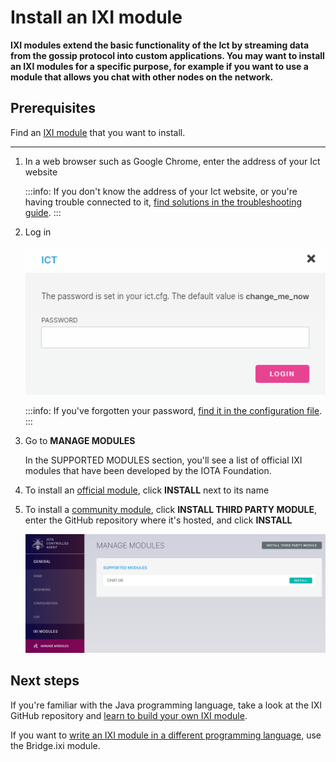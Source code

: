 # Install an IXI module

**IXI modules extend the basic functionality of the Ict by streaming data from the gossip protocol into custom applications. You may want to install an IXI modules for a specific purpose, for example if you want to use a module that allows you chat with other nodes on the network.**

## Prerequisites

Find an [IXI module](../references/ixi-modules.md) that you want to install.

---

1. In a web browser such as Google Chrome, enter the address of your Ict website

    :::info:
    If you don't know the address of your Ict website, or you're having trouble connected to it, [find solutions in the troubleshooting guide](../references/troubleshooting.md).
    :::

2. Log in

    ![Ict login](../images/ict-password.png)

    :::info:
    If you've forgotten your password, [find it in the configuration file](../references/troubleshooting.md).
    :::

3. Go to **MANAGE MODULES**

    In the SUPPORTED MODULES section, you'll see a list of official IXI modules that have been developed by the IOTA Foundation.

4. To install an [official module](../references/ixi-modules.md), click **INSTALL** next to its name

5. To install a [community module](../references/ixi-modules.md), click **INSTALL THIRD PARTY MODULE**, enter the GitHub repository where it's hosted, and click **INSTALL**

    ![Manage modules](../images/manage-modules.png)

## Next steps

If you're familiar with the Java programming language, take a look at the IXI GitHub repository and [learn to build your own IXI module](https://github.com/iotaledger/ixi/blob/master/README.md).

If you want to [write an IXI module in a different programming language](https://github.com/iotaledger/bridge.ixi), use the Bridge.ixi module.